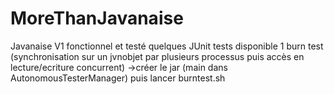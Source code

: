 # MoreThanJavanaise

Javanaise V1 fonctionnel et testé
quelques JUnit tests disponible
1 burn test (synchronisation sur un jvnobjet par plusieurs processus puis accès en lecture/ecriture concurrent)
   ->créer le jar (main dans AutonomousTesterManager) puis lancer burntest.sh
